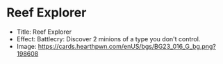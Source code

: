 # Reef Explorer
- Title:  Reef Explorer
- Effect:  Battlecry: Discover 2 minions of a type you don't control.
- Image:  https://cards.hearthpwn.com/enUS/bgs/BG23_016_G_bg.png?198608

